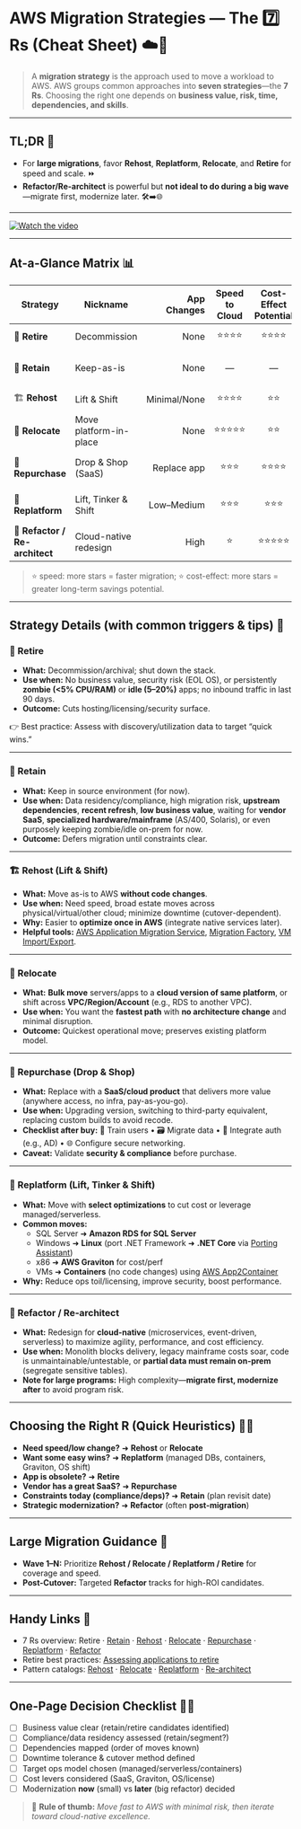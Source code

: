 # AWS Migration Strategies — The 7️⃣ Rs (Cheat Sheet) ☁️🚀

> A **migration strategy** is the approach used to move a workload to AWS. AWS groups common approaches into **seven strategies**—the **7 Rs**. Choosing the right one depends on **business value, risk, time, dependencies, and skills**.

---

## TL;DR 🧭
- For **large migrations**, favor **Rehost**, **Replatform**, **Relocate**, and **Retire** for speed and scale. ⏩
- **Refactor/Re-architect** is powerful but **not ideal to do during a big wave**—migrate first, modernize later. 🛠️➡️🌐

---

[![Watch the video](https://www.dailymotion.com/thumbnail/video/x9sne20)](https://www.dailymotion.com/video/x9sne20)




---

## At-a-Glance Matrix 📊

| Strategy | Nickname | App Changes | Speed to Cloud | Cost-Effect Potential | When It Shines |
|---|---|---:|:---:|:---:|---|
| 📴 **Retire** | Decommission | None | ⭐⭐⭐⭐ | ⭐⭐⭐⭐ | No value, obsolete, zombie/idle apps |
| 📌 **Retain** | Keep-as-is | None | — | — | Compliance, high risk, dependencies, recent upgrades |
| 🏗️ **Rehost** | Lift & Shift | Minimal/None | ⭐⭐⭐⭐ | ⭐⭐ | Fast scale-out, broad estate moves |
| 🔁 **Relocate** | Move platform-in-place | None | ⭐⭐⭐⭐⭐ | ⭐⭐ | Move en masse within same tech family/VPC/Account |
| 🛒 **Repurchase** | Drop & Shop (SaaS) | Replace app | ⭐⭐⭐ | ⭐⭐⭐⭐ | Swap to SaaS/modern license |
| 🔧 **Replatform** | Lift, Tinker & Shift | Low–Medium | ⭐⭐⭐ | ⭐⭐⭐ | Managed/serverless DBs, containers, OS/CPU savings |
| 🧬 **Refactor / Re-architect** | Cloud-native redesign | High | ⭐ | ⭐⭐⭐⭐⭐ | Agility, scale, microservices, deep modernization |

> ⭐ speed: more stars = faster migration; ⭐ cost-effect: more stars = greater long-term savings potential.

---

## Strategy Details (with common triggers & tips) 🧩

### 📴 Retire
- **What:** Decommission/archival; shut down the stack.
- **Use when:** No business value, security risk (EOL OS), or persistently **zombie (<5% CPU/RAM)** or **idle (5–20%)** apps; no inbound traffic in last 90 days.
- **Outcome:** Cuts hosting/licensing/security surface.

👉 Best practice: Assess with discovery/utilization data to target “quick wins.”

---

### 📌 Retain
- **What:** Keep in source environment (for now).
- **Use when:** Data residency/compliance, high migration risk, **upstream dependencies**, **recent refresh**, **low business value**, waiting for **vendor SaaS**, **specialized hardware/mainframe** (AS/400, Solaris), or even purposely keeping zombie/idle on-prem for now.
- **Outcome:** Defers migration until constraints clear.

---

### 🏗️ Rehost (Lift & Shift)
- **What:** Move as-is to AWS **without code changes**.
- **Use when:** Need speed, broad estate moves across physical/virtual/other cloud; minimize downtime (cutover-dependent).
- **Why:** Easier to **optimize once in AWS** (integrate native services later).
- **Helpful tools:** [AWS Application Migration Service](https://aws.amazon.com/application-migration-service/when-to-choose-aws-mgn/), [Migration Factory](https://aws.amazon.com/solutions/implementations/aws-cloudendure-migration-factory-solution/), [VM Import/Export](https://aws.amazon.com/ec2/vm-import/).

---

### 🔁 Relocate
- **What:** **Bulk move** servers/apps to a **cloud version of same platform**, or shift across **VPC/Region/Account** (e.g., RDS to another VPC).
- **Use when:** You want the **fastest path** with **no architecture change** and minimal disruption.
- **Outcome:** Quickest operational move; preserves existing platform model.

---

### 🛒 Repurchase (Drop & Shop)
- **What:** Replace with a **SaaS/cloud product** that delivers more value (anywhere access, no infra, pay-as-you-go).
- **Use when:** Upgrading version, switching to third-party equivalent, replacing custom builds to avoid recode.
- **Checklist after buy:** 🤝 Train users • 🗃️ Migrate data • 🔐 Integrate auth (e.g., AD) • 🌐 Configure secure networking.
- **Caveat:** Validate **security & compliance** before purchase.

---

### 🔧 Replatform (Lift, Tinker & Shift)
- **What:** Move with **select optimizations** to cut cost or leverage managed/serverless.
- **Common moves:** 
  - SQL Server ➜ **Amazon RDS for SQL Server**  
  - Windows ➜ **Linux** (port .NET Framework ➜ **.NET Core** via [Porting Assistant](https://aws.amazon.com/porting-assistant-dotnet/))
  - x86 ➜ **AWS Graviton** for cost/perf  
  - VMs ➜ **Containers** (no code changes) using [AWS App2Container](https://aws.amazon.com/app2container/)
- **Why:** Reduce ops toil/licensing, improve security, boost performance.

---

### 🧬 Refactor / Re-architect
- **What:** Redesign for **cloud-native** (microservices, event-driven, serverless) to maximize agility, performance, and cost efficiency.
- **Use when:** Monolith blocks delivery, legacy mainframe costs soar, code is unmaintainable/untestable, or **partial data must remain on-prem** (segregate sensitive tables).
- **Note for large programs:** High complexity—**migrate first, modernize after** to avoid program risk.

---

## Choosing the Right R (Quick Heuristics) 🧠✅

- **Need speed/low change?** ➜ **Rehost** or **Relocate**  
- **Want some easy wins?** ➜ **Replatform** (managed DBs, containers, Graviton, OS shift)  
- **App is obsolete?** ➜ **Retire**  
- **Vendor has a great SaaS?** ➜ **Repurchase**  
- **Constraints today (compliance/deps)?** ➜ **Retain** (plan revisit date)  
- **Strategic modernization?** ➜ **Refactor** (often **post-migration**)

---

## Large Migration Guidance 🏁
- **Wave 1–N:** Prioritize **Rehost / Relocate / Replatform / Retire** for coverage and speed.  
- **Post-Cutover:** Targeted **Refactor** tracks for high-ROI candidates.

---

## Handy Links 🔗
- 7 Rs overview: Retire · [Retain](https://docs.aws.amazon.com/prescriptive-guidance/latest/large-migration-guide/migration-strategies.html#retain) · [Rehost](https://docs.aws.amazon.com/prescriptive-guidance/latest/large-migration-guide/migration-strategies.html#rehost) · [Relocate](https://docs.aws.amazon.com/prescriptive-guidance/latest/large-migration-guide/migration-strategies.html#relocate) · [Repurchase](https://docs.aws.amazon.com/prescriptive-guidance/latest/large-migration-guide/migration-strategies.html#repurchase) · [Replatform](https://docs.aws.amazon.com/prescriptive-guidance/latest/large-migration-guide/migration-strategies.html#replatform) · [Refactor](https://docs.aws.amazon.com/prescriptive-guidance/latest/large-migration-guide/migration-strategies.html#refactor)  
- Retire best practices: [Assessing applications to retire](https://docs.aws.amazon.com/prescriptive-guidance/latest/migration-retiring-applications/)  
- Pattern catalogs: [Rehost](https://docs.aws.amazon.com/prescriptive-guidance/latest/patterns/migration-rehost-pattern-list.html) · [Relocate](https://docs.aws.amazon.com/prescriptive-guidance/latest/patterns/migration-relocate-pattern-list.html) · [Replatform](https://docs.aws.amazon.com/prescriptive-guidance/latest/patterns/migration-replatform-pattern-list.html) · [Re-architect](https://docs.aws.amazon.com/prescriptive-guidance/latest/patterns/migration-rearchitect-pattern-list.html)

---

## One-Page Decision Checklist 🧾✨
- [ ] Business value clear (retain/retire candidates identified)  
- [ ] Compliance/data residency assessed (retain/segment?)  
- [ ] Dependencies mapped (order of moves known)  
- [ ] Downtime tolerance & cutover method defined  
- [ ] Target ops model chosen (managed/serverless/containers)  
- [ ] Cost levers considered (SaaS, Graviton, OS/license)  
- [ ] Modernization **now** (small) vs **later** (big refactor) decided

> 🎯 **Rule of thumb:** *Move fast to AWS with minimal risk, then iterate toward cloud-native excellence.*
